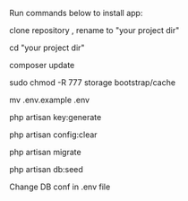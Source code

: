 Run commands below to install app:

clone repository , rename to "your project dir"

cd  "your project dir"

composer update 

sudo chmod -R 777 storage  bootstrap/cache

mv .env.example .env

php artisan key:generate 

php artisan config:clear

php artisan migrate

php artisan db:seed


Change DB conf in .env file